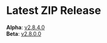 # Latest ZIP Release
**Alpha**: [v2.8.4.0](https://github.com/phw198/OutlookGoogleCalendarSync/releases/tag/v2.8.4-alpha)  
**Beta**: [v2.8.0.0](https://github.com/phw198/OutlookGoogleCalendarSync/releases/latest)
